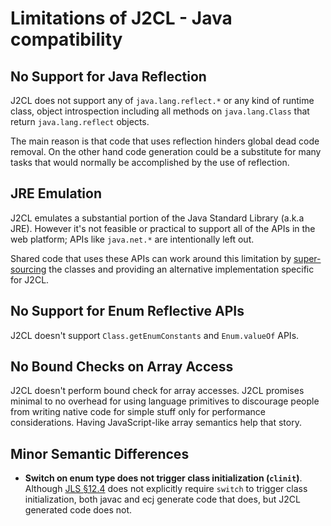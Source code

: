 # Limitations of J2CL - Java compatibility



## No Support for Java Reflection

J2CL does not support any of `java.lang.reflect.*` or any kind of runtime class,
object introspection including all methods on `java.lang.Class` that return
`java.lang.reflect` objects.

The main reason is that code that uses reflection hinders global dead code
removal. On the other hand code generation could be a substitute for many tasks
that would normally be accomplished by the use of reflection.

## JRE Emulation

J2CL emulates a substantial portion of the Java Standard Library (a.k.a JRE).
However it's not feasible or practical to support all of the APIs in the web
platform; APIs like `java.net.*` are intentionally left out.

Shared code that uses these APIs can work around this limitation by
[super-sourcing](best-practices.md#super-sourcing-writing-platform-specific-code)
the classes and providing an alternative implementation specific for J2CL.

## No Support for Enum Reflective APIs

J2CL doesn't support `Class.getEnumConstants` and `Enum.valueOf` APIs.

## No Bound Checks on Array Access

J2CL doesn't perform bound check for array accesses. J2CL promises minimal to no
overhead for using language primitives to discourage people from writing native
code for simple stuff only for performance considerations. Having
JavaScript-like array semantics help that story.

## Minor Semantic Differences

-   **Switch on enum type does not trigger class initialization (`clinit`)**.
    Although
    [JLS §12.4](https://docs.oracle.com/javase/specs/jls/se9/html/jls-12.html#jls-12.4)
    does not explicitly require `switch` to trigger class initialization, both
    javac and ecj generate code that does, but J2CL generated code does not.
